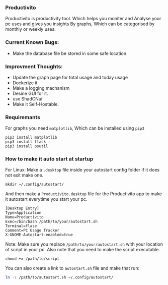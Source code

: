 ### Productivito

Productivito is productivity tool. Which helps you moniter and Analyse your pc uses and gives you insights
By graphs, Which can be categorised by monthly or weekly uses.

### Current Known Bugs:
- Make the database file be stored in some safe location.

### Improvment Thoughts:
- Update the graph page for total usage and today usage
- Dockerize it
- Make a logging machanism
- Desine GUI for it.
- use ShadCNui
- Make it Self-Hostable.

### Requiremants
For graphs you need `matplotlib`, Which can be installed using `pip3`
```
pip3 install matplotlib
pip3 install flask
pip3 install psutil

```

### How to make it auto start at startup
For Linux:
Make a `.desktop` file inside your autostart config folder if it does not exit make one.
```
mkdir ~/.config/autostart/
```
And then make a `Productivito.desktop` file for the Productivito app to make it autostart everytime you start your pc.
```
[Desktop Entry]
Type=Application
Name=Productivito
Exec=/bin/bash /path/to/your/autostart.sh
Terminal=flase
Comment=PC Usage Tracker
X-GNOME-Autostart-enabled=true
```
Note: Make sure you replace `/path/to/your/autostart.sh` with your location of script in your pc.
Also note that you need to make the script executable.
```
chmod +x /path/to/script
```
You can also create a link to `autostart.sh` file and make that run:
```bash
ln -s /path/to/autostart.sh ~/.config/autostart/
```
